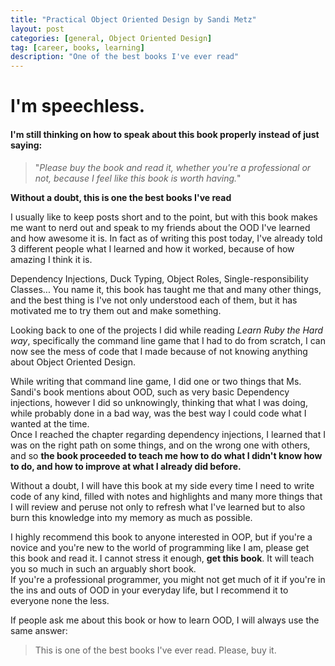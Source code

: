 ```yaml
---
title: "Practical Object Oriented Design by Sandi Metz"
layout: post
categories: [general, Object Oriented Design]
tag: [career, books, learning]
description: "One of the best books I've ever read"
---
```


# I'm speechless.
#### I'm still thinking on how to speak about this book properly instead of just saying:

> "*Please buy the book and read it, whether you're a professional or not, because I feel like this book is worth having.*"


**Without a doubt, this is one the best books I've read**

I usually like to keep posts short and to the point, but with this book makes me want to nerd out and speak to my friends about the OOD I've learned and how awesome it is. In fact as of writing this post today, I've already told 3 different people what I learned and how it worked, because of how amazing I think it is.

Dependency Injections, Duck Typing, Object Roles, Single-responsibility Classes... You name it, this book has taught me that and many other things, and the best thing is I've not only understood each of them, but it has motivated me to try them out and make something.

Looking back to one of the projects I did while reading *Learn Ruby the Hard way*, specifically the command line game that I had to do from scratch, I can now see the mess of code that I made because of not knowing anything about Object Oriented Design.

 While writing that command line game, I did one or two things that Ms. Sandi's book mentions about OOD, such as very basic Dependency injections, however I did so unknowingly, thinking that what I was doing, while probably done in a bad way, was the best way I could code what I wanted at the time. <br> Once I reached the chapter regarding dependency injections, I learned that I was on the right path on some things, and on the wrong one with others, and so **the book proceeded to teach me how to do what I didn't know how to do, and how to improve at what I already did before.**

Without a doubt, I will have this book at my side every time I need to write code of any kind, filled with notes and highlights and many more things that I will review and peruse not only to refresh what I've learned but to also burn this knowledge into my memory as much as possible.

I highly recommend this book to anyone interested in OOP, but if you're a novice and you're new to the world of programming like I am, please get this book and read it. I cannot stress it enough, **get this book**. It will teach you so much in such an arguably short book. <br> If you're a professional programmer, you might not get much of it if you're in the ins and outs of OOD in your everyday life, but I recommend it to everyone none the less.

If people ask me about this book or how to learn OOD, I will always use the same answer:
>This is one of the best books I've ever read. Please, buy it.
